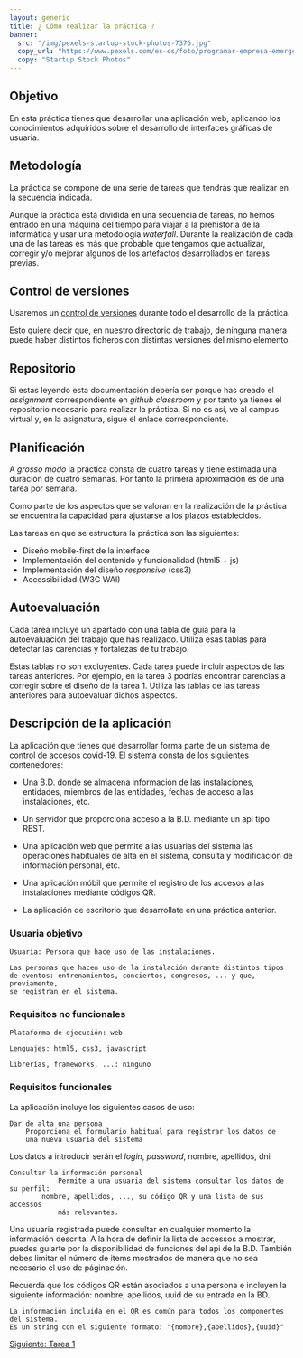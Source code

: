 ```yaml
---
layout: generic
title: ¿ Cómo realizar la práctica ?
banner:
  src: "/img/pexels-startup-stock-photos-7376.jpg"
  copy_url: "https://www.pexels.com/es-es/foto/programar-empresa-emergente-lista-de-pendientes-concepto-7376/"
  copy: "Startup Stock Photos"
---
```


## Objetivo

En esta práctica tienes que desarrollar una aplicación web, aplicando
los conocimientos adquiridos sobre el desarrollo de interfaces
gráficas de usuaria.


## Metodología

La práctica se compone de una serie de tareas que tendrás que realizar
en la secuencia indicada.

Aunque la práctica está dividida en una secuencia de tareas, no hemos
entrado en una máquina del tiempo para viajar a la prehistoria de la
informática y usar una metodología _waterfall_. Durante la realización
de cada una de las tareas es más que probable que tengamos que
actualizar, corregir y/o mejorar algunos de los artefactos
desarrollados en tareas previas.


## Control de versiones

Usaremos un [control de
versiones](https://en.wikipedia.org/wiki/Version_control) durante todo
el desarrollo de la práctica.

Esto quiere decir que, en nuestro directorio de trabajo, de ninguna
manera puede haber distintos ficheros con distintas versiones del
mismo elemento.


## Repositorio

Si estas leyendo esta documentación debería ser porque has creado el
_assignment_ correspondiente en _github classroom_ y por tanto ya
tienes el repositorio necesario para realizar la práctica. Si no es
así, ve al campus virtual y, en la asignatura, sigue el enlace
correspondiente.


## Planificación

A _grosso modo_ la práctica consta de cuatro tareas y tiene estimada
una duración de cuatro semanas. Por tanto la primera aproximación es
de una tarea por semana.

Como parte de los aspectos que se valoran en la realización de la
práctica se encuentra la capacidad para ajustarse a los plazos
establecidos.


Las tareas en que se estructura la práctica son las siguientes:

  * Diseño mobile-first de la interface
  * Implementación del contenido y funcionalidad (html5 + js)
  * Implementación del diseño _responsive_ (css3)
  * Accessibilidad (W3C WAI)
  
  
## Autoevaluación

Cada tarea incluye un apartado con una tabla de guía para la
autoevaluación del trabajo que has realizado. Utiliza esas tablas para
detectar las carencias y fortalezas de tu trabajo.

Estas tablas no son excluyentes. Cada tarea puede incluir aspectos de
las tareas anteriores. Por ejemplo, en la tarea 3 podrías encontrar
carencias a corregir sobre el diseño de la tarea 1. Utiliza las tablas de las tareas
anteriores para autoevaluar dichos aspectos.


## Descripción de la aplicación

La aplicación que tienes que desarrollar forma parte de un sistema de
control de accesos covid-19. El sistema consta de los siguientes
contenedores:

  - Una B.D. donde se almacena información de las instalaciones,
    entidades, miembros de las entidades, fechas de acceso a las
    instalaciones, etc.
  
  - Un servidor que proporciona acceso a la B.D. mediante un api tipo
    REST.
  
  - Una aplicación web que permite a las usuarias del sistema las
    operaciones habituales de alta en el sistema, consulta y
    modificación de información personal, etc.
  
  - Una aplicación móbil que permite el registro de los accesos a las
    instalaciones mediante códigos QR.
  
  - La aplicación de escritorio que desarrollate en una práctica anterior.

 
### Usuaria objetivo
    
	Usuaria: Persona que hace uso de las instalaciones.
	
    Las personas que hacen uso de la instalación durante distintos tipos
    de eventos: entrenamientos, conciertos, congresos, ... y que, previamente,
	se registran en el sistema.


### Requisitos no funcionales

	Plataforma de ejecución: web
	
    Lenguajes: html5, css3, javascript
	
	Librerías, frameworks, ...: ninguno
	

### Requisitos funcionales

La aplicación incluye los siguientes casos de uso:

	Dar de alta una persona
		Proporciona el formulario habitual para registrar los datos de
		una nueva usuaria del sistema

Los datos a introducir serán el _login_, _password_, nombre,
apellidos, dni


	Consultar la información personal
                Permite a una usuaria del sistema consultar los datos de su perfil:
         	nombre, apellidos, ..., su código QR y una lista de sus accessos
                más relevantes. 

Una usuaria registrada puede consultar en cualquier momento la
información descrita. A la hora de definir la lista de accessos a mostrar, puedes
guiarte por la disponibilidad de funciones del api de la B.D. También debes limitar
el número de items mostrados de manera que no sea necesario el uso de páginación.

Recuerda que los códigos QR están asociados a una persona e incluyen la siguiente
información: nombre, apellidos, uuid de su entrada en la BD.

    La información incluida en el QR es común para todos los componentes del sistema.
	Es un string con el siguiente formato: "{nombre},{apellidos},{uuid}"
	

<a href="{{page.url|baseUrl}}tarea_1" class="paper-btn">Siguiente: Tarea 1</a>
